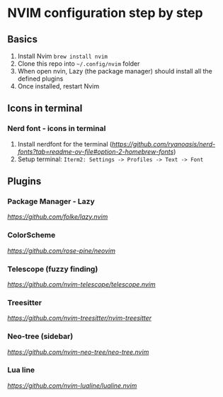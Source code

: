 # NVIM configuration step by step

## Basics
1. Install Nvim `brew install nvim`
2. Clone this repo into `~/.config/nvim` folder
3. When open nvin, Lazy (the package manager) should install all the defined plugins
4. Once installed, restart Nvim


## Icons in terminal

### Nerd font - icons in terminal
1. Install nerdfont for the terminal (*https://github.com/ryanoasis/nerd-fonts?tab=readme-ov-file#option-2-homebrew-fonts*)
2. Setup terminal: `Iterm2: Settings -> Profiles -> Text -> Font`


## Plugins

### Package Manager - Lazy
*https://github.com/folke/lazy.nvim*

### ColorScheme 
*https://github.com/rose-pine/neovim*

### Telescope (fuzzy finding)
*https://github.com/nvim-telescope/telescope.nvim*

### Treesitter
*https://github.com/nvim-treesitter/nvim-treesitter*

### Neo-tree (sidebar)
*https://github.com/nvim-neo-tree/neo-tree.nvim*

### Lua line
*https://github.com/nvim-lualine/lualine.nvim*

